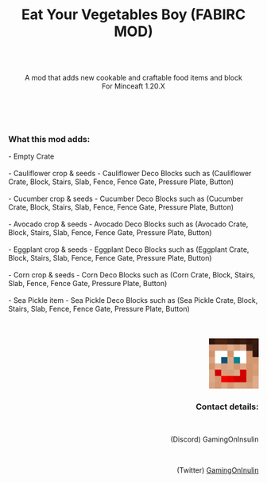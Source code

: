 
<div style="text-align: center;">
  <h1>Eat Your Vegetables Boy (FABIRC MOD)</h1> <br><br>
  <p>A mod that adds new cookable and craftable food items and block <br> 
  For Minceaft 1.20.X</p>
</div>
<br>
<br>
<br>
<div style="text-align: left;">
  <h3>What this mod adds:</h3>
  - Empty Crate
  <br><br>
  - Cauliflower crop & seeds
  - Cauliflower Deco Blocks such as (Cauliflower Crate, Block, Stairs, Slab, Fence, Fence Gate, Pressure Plate, Button)
  <br><br>
  - Cucumber crop & seeds
  - Cucumber Deco Blocks such as (Cucumber Crate, Block, Stairs, Slab, Fence, Fence Gate, Pressure Plate, Button)
  <br><br>
  - Avocado crop & seeds
  - Avocado Deco Blocks such as (Avocado Crate, Block, Stairs, Slab, Fence, Fence Gate, Pressure Plate, Button)
  <br><br>
  - Eggplant crop & seeds
  - Eggplant Deco Blocks such as (Eggplant Crate, Block, Stairs, Slab, Fence, Fence Gate, Pressure Plate, Button)
  <br><br>
  - Corn crop & seeds
  - Corn Deco Blocks such as (Corn Crate, Block, Stairs, Slab, Fence, Fence Gate, Pressure Plate, Button)
  <br><br>
  - Sea Pickle item
  - Sea Pickle Deco Blocks such as (Sea Pickle Crate, Block, Stairs, Slab, Fence, Fence Gate, Pressure Plate, Button)  
</div>
<br>
<br>
<br>
<div style="text-align: right;">
 <img src="src\main\resources\assets\eyvb\icon.png" alt="Mod Icon" width="100" hight="100"/> 
  <br>
  <h3>Contact details:</h3>
  <br>
  <p>(Discord) GamingOnInsulin</p>
  <br>
  <p>(Twitter) <a href="https://twitter.com/GamingOnInsulin">GamingOnInulin</a></p>
</div>
</div>
